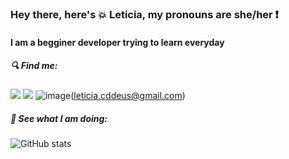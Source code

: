 ### Hey there, here's :collision: Leticia, my pronouns are she/her ❗
#### I am a begginer developer trying to learn everyday

##### 🔍 Find me: 
[<img src="https://img.shields.io/badge/linkedin-%230077B5.svg?&style=for-the-badge&logo=linkedin&logoColor=white" />](https://www.linkedin.com/in/leticiadedeus/) [<img src = "https://img.shields.io/badge/instagram-%23E4405F.svg?&style=for-the-badge&logo=instagram&logoColor=white">](https://www.instagram.com/_leticiaphoto/) 
![image]({https://img.shields.io/badge/Gmail-D14836?style=for-the-badge&logo=gmail&logoColor=white})(leticia.cddeus@gmail.com)

##### 📢 See what I am doing:

![GitHub stats](https://github-readme-stats.vercel.app/api?username=leticiadedeus&show-icons=true)

<!--
**leticiadedeus/leticiadedeus** is a ✨ _special_ ✨ repository because its `README.md` (this file) appears on your GitHub profile.

Here are some ideas to get you started:

- 🔭 I’m currently working on ...
- 🌱 I’m currently learning ...
- 👯 I’m looking to collaborate on ...
- 🤔 I’m looking for help with ...
- 💬 Ask me about ...
- 📫 How to reach me: ...
- 😄 Pronouns: ...
- ⚡ Fun fact: ...
-->
